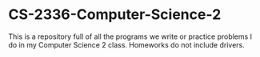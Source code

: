 # CS-2336-Computer-Science-2
This is a repository full of all the programs we write or practice problems I do in my Computer Science 2 class.
Homeworks do not include drivers.
